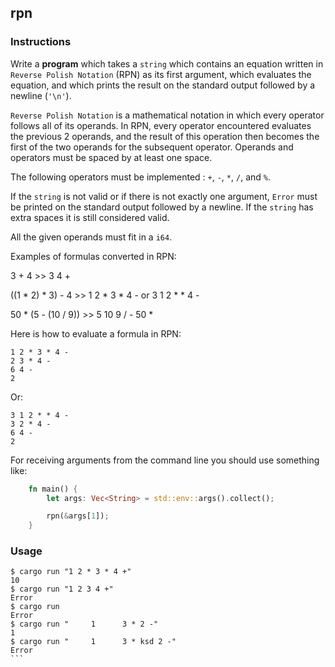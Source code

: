 ## rpn

### Instructions

Write a **program** which takes a `string` which contains an equation written in `Reverse Polish Notation` (RPN) as its first argument,
which evaluates the equation, and which prints the result on the standard output followed by a newline (`'\n'`).

`Reverse Polish Notation` is a mathematical notation in which every operator follows all of its operands. In RPN,
every operator encountered evaluates the previous 2 operands, and the result of this operation then becomes the first of
the two operands for the subsequent operator. Operands and operators must be spaced by at least one space.

The following operators must be implemented : `+`, `-`, `*`, `/`, and `%`.

If the `string` is not valid or if there is not exactly one argument, `Error` must be printed on the standard output followed by a newline.
If the `string` has extra spaces it is still considered valid.

All the given operands must fit in a `i64`.

Examples of formulas converted in RPN:

3 + 4 >> 3 4 +

((1 \* 2) \* 3) - 4 >> 1 2 \* 3 \* 4 - or 3 1 2 \* \* 4 -

50 \* (5 - (10 / 9)) >> 5 10 9 / - 50 \*

Here is how to evaluate a formula in RPN:

```console
1 2 * 3 * 4 -
2 3 * 4 -
6 4 -
2
```

Or:

```console
3 1 2 * * 4 -
3 2 * 4 -
6 4 -
2
```

For receiving arguments from the command line you should use something like:

```rust
    fn main() {
        let args: Vec<String> = std::env::args().collect();

        rpn(&args[1]);
    }

```

### Usage

````console
$ cargo run "1 2 * 3 * 4 +"
10
$ cargo run "1 2 3 4 +"
Error
$ cargo run
Error
$ cargo run "     1      3 * 2 -"
1
$ cargo run "     1      3 * ksd 2 -"
Error
```
````
